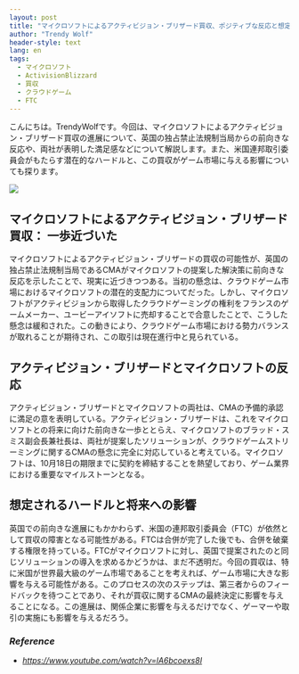 ```yaml
---
layout: post
title: "マイクロソフトによるアクティビジョン・ブリザード買収、ポジティブな反応と想定されるハードル"
author: "Trendy Wolf"
header-style: text
lang: en
tags:
  - マイクロソフト
  - ActivisionBlizzard
  - 買収
  - クラウドゲーム
  - FTC
---
```


こんにちは。TrendyWolfです。今回は、マイクロソフトによるアクティビジョン・ブリザード買収の進展について、英国の独占禁止法規制当局からの前向きな反応や、両社が表明した満足感などについて解説します。また、米国連邦取引委員会がもたらす潜在的なハードルと、この買収がゲーム市場に与える影響についても探ります。

<img
    src="https://i.ytimg.com/vi/lA6bcoexs8I/hqdefault.jpg"
/>


## マイクロソフトによるアクティビジョン・ブリザード買収： 一歩近づいた
マイクロソフトによるアクティビジョン・ブリザードの買収の可能性が、英国の独占禁止法規制当局であるCMAがマイクロソフトの提案した解決策に前向きな反応を示したことで、現実に近づきつつある。当初の懸念は、クラウドゲーム市場におけるマイクロソフトの潜在的支配力についてだった。しかし、マイクロソフトがアクティビジョンから取得したクラウドゲーミングの権利をフランスのゲームメーカー、ユービーアイソフトに売却することで合意したことで、こうした懸念は緩和された。この動きにより、クラウドゲーム市場における勢力バランスが取れることが期待され、この取引は現在進行中と見られている。

## アクティビジョン・ブリザードとマイクロソフトの反応
アクティビジョン・ブリザードとマイクロソフトの両社は、CMAの予備的承認に満足の意を表明している。アクティビジョン・ブリザードは、これをマイクロソフトとの将来に向けた前向きな一歩ととらえ、マイクロソフトのブラッド・スミス副会長兼社長は、両社が提案したソリューションが、クラウドゲームストリーミングに関するCMAの懸念に完全に対応していると考えている。マイクロソフトは、10月18日の期限までに契約を締結することを熱望しており、ゲーム業界における重要なマイルストーンとなる。

## 想定されるハードルと将来への影響
英国での前向きな進展にもかかわらず、米国の連邦取引委員会（FTC）が依然として買収の障害となる可能性がある。FTCは合併が完了した後でも、合併を破棄する権限を持っている。FTCがマイクロソフトに対し、英国で提案されたのと同じソリューションの導入を求めるかどうかは、まだ不透明だ。今回の買収は、特に米国が世界最大級のゲーム市場であることを考えれば、ゲーム市場に大きな影響を与える可能性がある。このプロセスの次のステップは、第三者からのフィードバックを待つことであり、それが買収に関するCMAの最終決定に影響を与えることになる。この進展は、関係企業に影響を与えるだけでなく、ゲーマーや取引の実施にも影響を与えるだろう。


### _Reference_
- _https://www.youtube.com/watch?v=lA6bcoexs8I_

